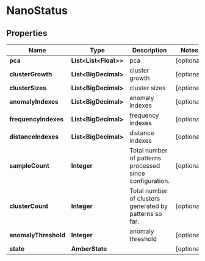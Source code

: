 

# NanoStatus


## Properties

| Name | Type | Description | Notes |
|------------ | ------------- | ------------- | -------------|
|**pca** | **List&lt;List&lt;Float&gt;&gt;** | pca |  [optional] |
|**clusterGrowth** | **List&lt;BigDecimal&gt;** | cluster growth |  [optional] |
|**clusterSizes** | **List&lt;BigDecimal&gt;** | cluster sizes |  [optional] |
|**anomalyIndexes** | **List&lt;BigDecimal&gt;** | anomaly indexes |  [optional] |
|**frequencyIndexes** | **List&lt;BigDecimal&gt;** | frequency indexes |  [optional] |
|**distanceIndexes** | **List&lt;BigDecimal&gt;** | distance indexes |  [optional] |
|**sampleCount** | **Integer** | Total number of patterns processed since configuration. |  [optional] |
|**clusterCount** | **Integer** | Total number of clusters generated by patterns so far. |  [optional] |
|**anomalyThreshold** | **Integer** | anomaly threshold |  [optional] |
|**state** | **AmberState** |  |  [optional] |



